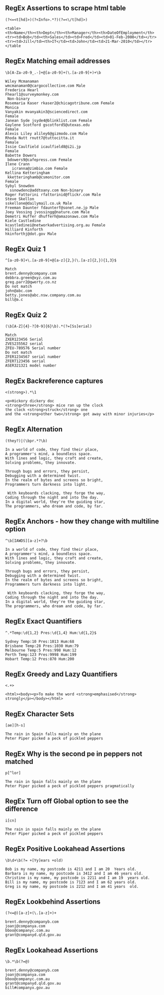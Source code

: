 ## RegEx Assertions to scrape html table

```RegEx
(?<=<t[hd]>)(?<Info>.*?)(?=<\/t[hd]>)
```

```Text
<table>
<th>Name</th><th>Dept</th><th>Manager</th><th>DateOfEmployment</th>
<tr><td>Bob</td><th>Sales</td><td>Fred</td><td>01-Feb-2000</td></tr>
<tr><td>Jill</td><th>IT</td><td>John</td><td>21-Mar-2010</td></tr>
</table
```

## RegEx Matching email addresses

```RegEx
\b[A-Za-z0-9_.-]+@[a-z0-9]+(\.[a-z0-9]+)+\b
```

```Text
Wiley Mcmanaman  
wmcmanaman0@cargocollective.com Male 
Frederica Hearl 
Fhearl1@surveymonkey.com
 Non-binary 
Rosemaria Kaser rkaser2@chicagotribune.com Female 
Monica 
Vanyakin mvanyakin3@sciencedirect.com 
Female 
Janean Syde jsyde4@blinklist.com Female
Gaylene Scotford gscotford5@utexas.edu 
Female
Alexis Liley aliley6@gizmodo.com Male 
Rhoda Nutt rnutt7@tuttocitta.it 
Female 
Issie Caulfield icaulfield8@i2i.jp 
Female 
Babette Dowers
 bdowers9@cafepress.com Female
Ilene Crann 
   icranna@zimbio.com Female 
Kellina Ketteringham
 kketteringhamb@csmonitor.com 
Female 
Sybyl Snowden
  ssnowdenc@addtoany.com Non-binary 
Roger Fattorini rfattorinid@flickr.com Male
Steve Skellon 
sskellone@dailymail.co.uk Male 
Freeman Daunter fdaunterf@sonet.ne.jp Male 
Joey Vossing jvossingg@nature.com Male 
Demetri Huffer dhufferh@amazonaws.com Male 
Kiele Castledine 
kcastledinei@networkadvertising.org.au Female
Hilliard Kinforth 
hkinforthj@dot.gov Male 
```

## RegEx Quiz 1

```RegEx
^[a-z0-9]+\.[a-z0-9]+@[a-z]{2,}(\.[a-z]{2,}){1,3}$
```

```Text
Match 
brent.denny@company.com
debbra.green@xyz.com.au
greg.parr2@qwerty.co.nz
Do not match
john@abc.com
betty.jones@abc.nsw.company.com.au
bill@a.c
```

## RegEx Quiz 2

```RegEx
(\b[A-Z]{4}-?[0-9]{6}\b).*(?=[Ss]erial)
```

```Text
Match
ZXER123456 Serial
ZVES235562 serial
ZFEU-789576 Serial number
Do not match
ZFER1234567 serial number
ZFERT123456 serial
ASER321321 model number
```

## RegEx Backreference captures

```RegEx
<(strong>).*\1
```

```Text
<p>Hickory dickery doc 
<strong>three</strong> mice ran up the clock 
the clock <strong>struck</strong> one 
and the <strong>other two</strong> got away with minor injuries</p>
```

## RegEx Alternation

```RegEx
(they?)|(\bpr.*?\b)
```

```Text
In a world of code, they find their place,
A programmer's mind, a boundless space.
With lines and logic, they craft and create,
Solving problems, they innovate.

Through bugs and errors, they persist,
Debugging with a determined twist.
In the realm of bytes and screens so bright,
Programmers turn darkness into light.

 With keyboards clacking, they forge the way,
Coding through the night and into the day.
In a digital world, they're the guiding star,
The programmers, who dream and code, by far.
```

## RegEx Anchors - how they change with multiline option

```RegEx
^\b[IAWDS][a-z]+?\b
```

```Text
In a world of code, they find their place,
A programmer's mind, a boundless space.
With lines and logic, they craft and create,
Solving problems, they innovate.

Through bugs and errors, they persist,
Debugging with a determined twist.
In the realm of bytes and screens so bright,
Programmers turn darkness into light.

 With keyboards clacking, they forge the way,
Coding through the night and into the day.
In a digital world, they're the guiding star,
The programmers, who dream and code, by far.
```

## RegEx Exact Quantifiers

```RegEx
^.*Temp:\d{1,2} Pres:\d{1,4} Hum:\d{1,2}$
```

```Text
Sydney Temp:10 Pres:1013 Hum:68
Brisbane Temp:28 Pres:1030 Hum:79
Melbourne Temp:5 Pres:998 Hum:12
Perth Temp:123 Pres:9998 Hum:199
Hobart Temp:12 Pres:870 Hum:200
```


## RegEx Greedy and Lazy Quantifiers

```RegEx
<.+>
```

```Text
<html><body><p>To make the word <strong>emphasised</strong> strongly</p></body></html>
```


## RegEx Character Sets

```RegEx
[ae][h-s]
```

```Text
The rain in Spain falls mainly on the plane
Peter Piper picked a peck of pickled peppers
```


## RegEx Why is the second pe in peppers not matched

```RegEx Negated Character Set
p[^lor]
```

```Text
The rain in Spain falls mainly on the plane
Peter Piper picked a peck of pickled peppers pragmatically
```


## RegEx Turn off Global option to see the difference

```RegEx
i[cn]
```

```Text
The rain in spain falls mainly on the plane
Peter Piper picked a peck of pickled peppers
```

## RegEx Positive Lookahead Assertions

```RegEx
\b\d+\b(?= +[Yy]ears +old)
```

```Text
Bob is my name, my postcode is 4211 and I am 20  Years old.
Barbara is my name, my postcode is 3412 and I am 46 years old.
Christine is my name, my postcode is 2211 and I am 19  years old.
Bill is my name, my postcode is 7123 and I am 62 years old.
Greg is my name, my postcode is 2212 and I am 41 years  old.
```

## RegEx Lookbehind Assertions

```RegEx
(?<=@)[a-z]+(\.[a-z]+)+
```

```Text
brent.denny@companyb.com
joanj@companya.com
bboo@companyc.com.au
grant@companyd.qld.gov.au
```

## RegEx Lookahead Assertions

```RegEx
\b.*\b(?=@)
```

```Text
brent.denny@companyb.com
joanj@companya.com
bboo@companyc.com.au
grant@companyd.qld.gov.au
bill#companyx.gov.au
```
